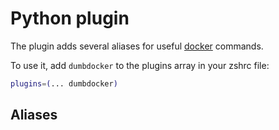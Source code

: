 # Python plugin

The plugin adds several aliases for useful [docker](https://docs.docker.com/) commands.

To use it, add `dumbdocker` to the plugins array in your zshrc file:

```zsh
plugins=(... dumbdocker)
```

## Aliases

